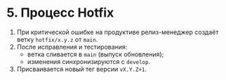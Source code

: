 # 5. Процесс Hotfix

1. При критической ошибке на продуктиве релиз-менеджер создаёт ветку `hotfix/x.y.z` от `main`.
2. После исправления и тестирования:
   - ветка сливается в `main` (выпуск обновления);
   - изменения синхронизируются с `develop`.
3. Присваивается новый тег версии `vX.Y.Z+1`.
